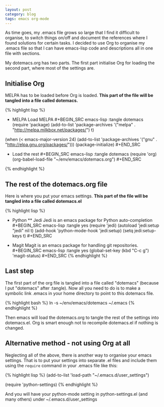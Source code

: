 ```yaml
---
layout: post
category: blog
tags: emacs org-mode
---
```


<!--start-excerpt-->As time goes, my .emacs file grows so large that I find it difficult to organise, to switch things on/off and document the references where I found solutions for certain tasks.  I decided to use Org to organise my .emacs file so that I can have emacs-lisp code and descriptions all in one file with sections.<!--end-excerpt-->

My dotemacs.org has two parts.  The first part initialise Org for loading the second part, where most of the settings are.

Initialise Org
---

MELPA has to be loaded before Org is loaded.  **This part of the file will be tangled into a file called dotemacs.**

{% highlight lisp %}
* MELPA
Load MELPA
#+BEGIN_SRC emacs-lisp :tangle dotemacs
(require 'package)
(add-to-list 'package-archives 
'("melpa" . "http://melpa.milkbox.net/packages/") t)

(when (< emacs-major-version 24)
    (add-to-list 'package-archives '("gnu" . "http://elpa.gnu.org/packages/")))
(package-initialize)
#+END_SRC

* Load the rest
#+BEGIN_SRC emacs-lisp :tangle dotemacs
(require 'org)
(org-babel-load-file "~/env/emacs/dotemacs.org")
#+END_SRC

{% endhighlight %}

The rest of the dotemacs.org file
---
Here is where you put your emacs settings.  **This part of the file will be tangled into a file called dotemacs.el**

{% highlight lisp %}
* Python
** Jedi
Jedi is an emacs package for Python auto-completion 
#+BEGIN_SRC emacs-lisp :tangle yes
(require 'jedi)
(autoload 'jedi:setup "jedi" nil t)
(add-hook 'python-mode-hook 'jedi:setup)
(setq jedi:setup-keys t)
#+END_SRC

* Magit
Magit is an emacs package for handling git repositories.
#+BEGIN_SRC emacs-lisp :tangle yes
(global-set-key (kbd "C-c g") 'magit-status)
#+END_SRC
{% endhighlight %}


Last step
---

The first part of the org file is tangled into a file called "dotemacs" (because I put "dotemacs" after :tangle).  Now all you need to do is to make a symbolic link .emacs in your home directory to point to this dotemacs file.  

{% highlight bash %}
ln -s ~/env/emacs/dotemacs ~/.emacs 
{% endhighlight %}

Then emacs will load the dotemacs.org to tangle the rest of the settings into dotemacs.el.  Org is smart enough not to recompile dotemacs.el if nothing is changed.

Alternative method - not using Org at all
---

Neglecting all of the above, there is another way to organise your emacs settings.  That is to put your settings into separate .el files and include them using the <code>require</code> command in your .emacs file like this:


{% highlight lisp %}
(add-to-list 'load-path "~/.emacs.d/user_settings")

(require 'python-settings)
{% endhighlight %}

And you will have your python-mode setting in <file>python-settings.el</file> (and many others) under ~/.emacs.d/user_settings

